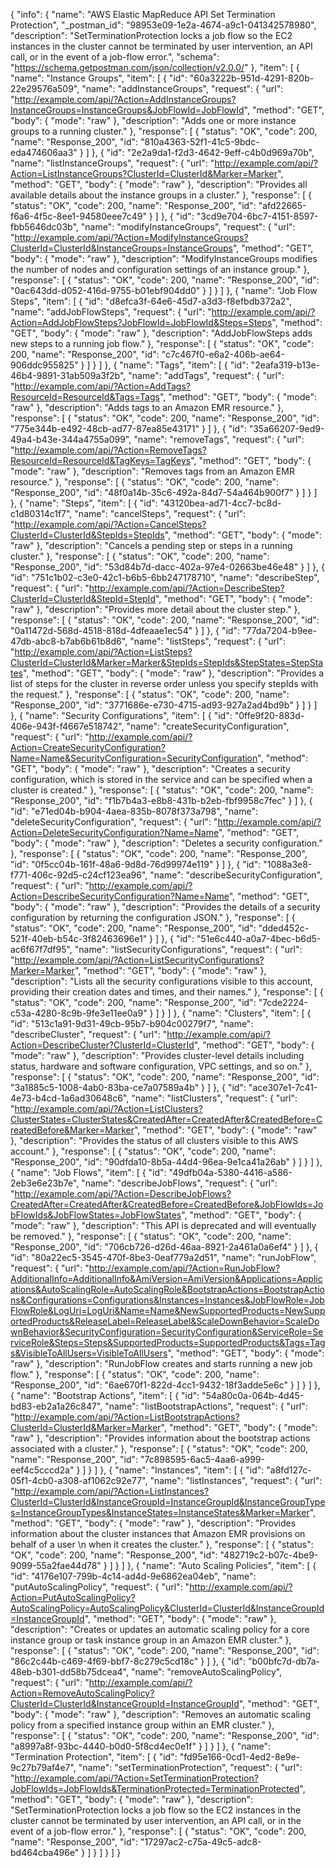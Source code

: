 {
  "info": {
    "name": "AWS Elastic MapReduce API Set Termination Protection",
    "_postman_id": "98953e09-1e2a-4674-a9c1-041342578980",
    "description": "SetTerminationProtection locks a job flow so the EC2 instances in the cluster cannot be terminated by user intervention, an API call, or in the event of a job-flow error.",
    "schema": "https://schema.getpostman.com/json/collection/v2.0.0/"
  },
  "item": [
    {
      "name": "Instance Groups",
      "item": [
        {
          "id": "60a3222b-951d-4291-820b-22e29576a509",
          "name": "addInstanceGroups",
          "request": {
            "url": "http://example.com/api/?Action=AddInstanceGroups?InstanceGroups=InstanceGroups&JobFlowId=JobFlowId",
            "method": "GET",
            "body": {
              "mode": "raw"
            },
            "description": "Adds one or more instance groups to a running cluster."
          },
          "response": [
            {
              "status": "OK",
              "code": 200,
              "name": "Response_200",
              "id": "810a4363-52f1-41c5-9bdc-eda474606aa3"
            }
          ]
        },
        {
          "id": "2e2a9da1-f2d3-4642-9eff-c4b0d969a70b",
          "name": "listInstanceGroups",
          "request": {
            "url": "http://example.com/api/?Action=ListInstanceGroups?ClusterId=ClusterId&Marker=Marker",
            "method": "GET",
            "body": {
              "mode": "raw"
            },
            "description": "Provides all available details about the instance groups in a cluster."
          },
          "response": [
            {
              "status": "OK",
              "code": 200,
              "name": "Response_200",
              "id": "afd22665-f6a6-4f5c-8ee1-94580eee7c49"
            }
          ]
        },
        {
          "id": "3cd9e704-6bc7-4151-8597-fbb5646dc03b",
          "name": "modifyInstanceGroups",
          "request": {
            "url": "http://example.com/api/?Action=ModifyInstanceGroups?ClusterId=ClusterId&InstanceGroups=InstanceGroups",
            "method": "GET",
            "body": {
              "mode": "raw"
            },
            "description": "ModifyInstanceGroups modifies the number of nodes and configuration settings of an instance group."
          },
          "response": [
            {
              "status": "OK",
              "code": 200,
              "name": "Response_200",
              "id": "0ac643dd-d052-416d-9755-b01ebf904dd0"
            }
          ]
        }
      ]
    },
    {
      "name": "Job Flow Steps",
      "item": [
        {
          "id": "d8efca3f-64e6-45d7-a3d3-f8efbdb372a2",
          "name": "addJobFlowSteps",
          "request": {
            "url": "http://example.com/api/?Action=AddJobFlowSteps?JobFlowId=JobFlowId&Steps=Steps",
            "method": "GET",
            "body": {
              "mode": "raw"
            },
            "description": "AddJobFlowSteps adds new steps to a running job flow."
          },
          "response": [
            {
              "status": "OK",
              "code": 200,
              "name": "Response_200",
              "id": "c7c467f0-e6a2-406b-ae64-906ddc955825"
            }
          ]
        }
      ]
    },
    {
      "name": "Tags",
      "item": [
        {
          "id": "2eafa319-b13e-46b4-9891-31ab509a3f2b",
          "name": "addTags",
          "request": {
            "url": "http://example.com/api/?Action=AddTags?ResourceId=ResourceId&Tags=Tags",
            "method": "GET",
            "body": {
              "mode": "raw"
            },
            "description": "Adds tags to an Amazon EMR resource."
          },
          "response": [
            {
              "status": "OK",
              "code": 200,
              "name": "Response_200",
              "id": "775e344b-e492-48cb-ad77-87ea85e43171"
            }
          ]
        },
        {
          "id": "35a66207-9ed9-49a4-b43e-344a4755a099",
          "name": "removeTags",
          "request": {
            "url": "http://example.com/api/?Action=RemoveTags?ResourceId=ResourceId&TagKeys=TagKeys",
            "method": "GET",
            "body": {
              "mode": "raw"
            },
            "description": "Removes tags from an Amazon EMR resource."
          },
          "response": [
            {
              "status": "OK",
              "code": 200,
              "name": "Response_200",
              "id": "48f0a14b-35c6-492a-84d7-54a464b900f7"
            }
          ]
        }
      ]
    },
    {
      "name": "Steps",
      "item": [
        {
          "id": "43120bea-ad71-4cc7-bc8d-c1d80314c1f7",
          "name": "cancelSteps",
          "request": {
            "url": "http://example.com/api/?Action=CancelSteps?ClusterId=ClusterId&StepIds=StepIds",
            "method": "GET",
            "body": {
              "mode": "raw"
            },
            "description": "Cancels a pending step or steps in a running cluster."
          },
          "response": [
            {
              "status": "OK",
              "code": 200,
              "name": "Response_200",
              "id": "53d84b7d-dacc-402a-97e4-02663be46e48"
            }
          ]
        },
        {
          "id": "751c1b02-c3e0-42c1-b6b5-6bb247178710",
          "name": "describeStep",
          "request": {
            "url": "http://example.com/api/?Action=DescribeStep?ClusterId=ClusterId&StepId=StepId",
            "method": "GET",
            "body": {
              "mode": "raw"
            },
            "description": "Provides more detail about the cluster step."
          },
          "response": [
            {
              "status": "OK",
              "code": 200,
              "name": "Response_200",
              "id": "0a11472d-568d-4518-818d-4dfeaae1ec54"
            }
          ]
        },
        {
          "id": "77da7204-b9ee-47db-abc8-b7ab6b61b8d6",
          "name": "listSteps",
          "request": {
            "url": "http://example.com/api/?Action=ListSteps?ClusterId=ClusterId&Marker=Marker&StepIds=StepIds&StepStates=StepStates",
            "method": "GET",
            "body": {
              "mode": "raw"
            },
            "description": "Provides a list of steps for the cluster in reverse order unless you specify stepIds with the request."
          },
          "response": [
            {
              "status": "OK",
              "code": 200,
              "name": "Response_200",
              "id": "3771686e-e730-4715-ad93-927a2ad4bd9b"
            }
          ]
        }
      ]
    },
    {
      "name": "Security Configurations",
      "item": [
        {
          "id": "0ffe9f20-883d-406e-943f-f4667e518742",
          "name": "createSecurityConfiguration",
          "request": {
            "url": "http://example.com/api/?Action=CreateSecurityConfiguration?Name=Name&SecurityConfiguration=SecurityConfiguration",
            "method": "GET",
            "body": {
              "mode": "raw"
            },
            "description": "Creates a security configuration, which is stored in the service and can be specified when a cluster is created."
          },
          "response": [
            {
              "status": "OK",
              "code": 200,
              "name": "Response_200",
              "id": "f1b7b4a3-e8b8-431b-b2eb-fbf9958c7fec"
            }
          ]
        },
        {
          "id": "e71ed04b-b904-4aea-835b-8078f373a798",
          "name": "deleteSecurityConfiguration",
          "request": {
            "url": "http://example.com/api/?Action=DeleteSecurityConfiguration?Name=Name",
            "method": "GET",
            "body": {
              "mode": "raw"
            },
            "description": "Deletes a security configuration."
          },
          "response": [
            {
              "status": "OK",
              "code": 200,
              "name": "Response_200",
              "id": "0f5cc04b-161f-48a6-9d8d-76d99974e119"
            }
          ]
        },
        {
          "id": "1088a3e8-f771-406c-92d5-c24cf123ea96",
          "name": "describeSecurityConfiguration",
          "request": {
            "url": "http://example.com/api/?Action=DescribeSecurityConfiguration?Name=Name",
            "method": "GET",
            "body": {
              "mode": "raw"
            },
            "description": "Provides the details of a security configuration by returning the configuration JSON."
          },
          "response": [
            {
              "status": "OK",
              "code": 200,
              "name": "Response_200",
              "id": "dded452c-521f-40eb-b54c-3f82463696e1"
            }
          ]
        },
        {
          "id": "51e6c440-a0a7-4bec-b6d5-ac6f67f7df95",
          "name": "listSecurityConfigurations",
          "request": {
            "url": "http://example.com/api/?Action=ListSecurityConfigurations?Marker=Marker",
            "method": "GET",
            "body": {
              "mode": "raw"
            },
            "description": "Lists all the security configurations visible to this account, providing their creation dates and times, and their names."
          },
          "response": [
            {
              "status": "OK",
              "code": 200,
              "name": "Response_200",
              "id": "7cde2224-c53a-4280-8c9b-9fe3e11ee0a9"
            }
          ]
        }
      ]
    },
    {
      "name": "Clusters",
      "item": [
        {
          "id": "513c1a91-9d31-49cb-95b7-b904c00279f7",
          "name": "describeCluster",
          "request": {
            "url": "http://example.com/api/?Action=DescribeCluster?ClusterId=ClusterId",
            "method": "GET",
            "body": {
              "mode": "raw"
            },
            "description": "Provides cluster-level details including status, hardware and software configuration, VPC settings, and so on."
          },
          "response": [
            {
              "status": "OK",
              "code": 200,
              "name": "Response_200",
              "id": "3a1885c5-1008-4ab0-83ba-ce7a07589a4b"
            }
          ]
        },
        {
          "id": "ace307e1-7c41-4e73-b4cd-1a6ad30648c6",
          "name": "listClusters",
          "request": {
            "url": "http://example.com/api/?Action=ListClusters?ClusterStates=ClusterStates&CreatedAfter=CreatedAfter&CreatedBefore=CreatedBefore&Marker=Marker",
            "method": "GET",
            "body": {
              "mode": "raw"
            },
            "description": "Provides the status of all clusters visible to this AWS account."
          },
          "response": [
            {
              "status": "OK",
              "code": 200,
              "name": "Response_200",
              "id": "90dfda10-8b5a-44d4-96ea-9e1ca41a26ab"
            }
          ]
        }
      ]
    },
    {
      "name": "Job Flows",
      "item": [
        {
          "id": "49dfb04a-5380-4416-a586-2eb3e6e23b7e",
          "name": "describeJobFlows",
          "request": {
            "url": "http://example.com/api/?Action=DescribeJobFlows?CreatedAfter=CreatedAfter&CreatedBefore=CreatedBefore&JobFlowIds=JobFlowIds&JobFlowStates=JobFlowStates",
            "method": "GET",
            "body": {
              "mode": "raw"
            },
            "description": "This API is deprecated and will eventually be removed."
          },
          "response": [
            {
              "status": "OK",
              "code": 200,
              "name": "Response_200",
              "id": "706cb726-d26d-46aa-8921-2a461a0a6ef4"
            }
          ]
        },
        {
          "id": "80a22ec5-3545-470f-8be3-0eaf779a2d51",
          "name": "runJobFlow",
          "request": {
            "url": "http://example.com/api/?Action=RunJobFlow?AdditionalInfo=AdditionalInfo&AmiVersion=AmiVersion&Applications=Applications&AutoScalingRole=AutoScalingRole&BootstrapActions=BootstrapActions&Configurations=Configurations&Instances=Instances&JobFlowRole=JobFlowRole&LogUri=LogUri&Name=Name&NewSupportedProducts=NewSupportedProducts&ReleaseLabel=ReleaseLabel&ScaleDownBehavior=ScaleDownBehavior&SecurityConfiguration=SecurityConfiguration&ServiceRole=ServiceRole&Steps=Steps&SupportedProducts=SupportedProducts&Tags=Tags&VisibleToAllUsers=VisibleToAllUsers",
            "method": "GET",
            "body": {
              "mode": "raw"
            },
            "description": "RunJobFlow creates and starts running a new job flow."
          },
          "response": [
            {
              "status": "OK",
              "code": 200,
              "name": "Response_200",
              "id": "6ae670f1-822d-4cc1-9432-18f3adde5e6c"
            }
          ]
        }
      ]
    },
    {
      "name": "Bootstrap Actions",
      "item": [
        {
          "id": "54a80c0a-064b-4d45-bd83-eb2a1a26c847",
          "name": "listBootstrapActions",
          "request": {
            "url": "http://example.com/api/?Action=ListBootstrapActions?ClusterId=ClusterId&Marker=Marker",
            "method": "GET",
            "body": {
              "mode": "raw"
            },
            "description": "Provides information about the bootstrap actions associated with a cluster."
          },
          "response": [
            {
              "status": "OK",
              "code": 200,
              "name": "Response_200",
              "id": "7c898595-6ac5-4aa6-a999-eef4c5cccd2a"
            }
          ]
        }
      ]
    },
    {
      "name": "Instances",
      "item": [
        {
          "id": "a8fd127c-05f1-4cb0-a308-af1062c92e77",
          "name": "listInstances",
          "request": {
            "url": "http://example.com/api/?Action=ListInstances?ClusterId=ClusterId&InstanceGroupId=InstanceGroupId&InstanceGroupTypes=InstanceGroupTypes&InstanceStates=InstanceStates&Marker=Marker",
            "method": "GET",
            "body": {
              "mode": "raw"
            },
            "description": "Provides information about the cluster instances that Amazon EMR provisions on behalf of a user \n         when it creates the cluster."
          },
          "response": [
            {
              "status": "OK",
              "code": 200,
              "name": "Response_200",
              "id": "482719c2-b07c-4be9-9099-55a2fae44d78"
            }
          ]
        }
      ]
    },
    {
      "name": "Auto Scaling Policies",
      "item": [
        {
          "id": "4176e107-799b-4c14-ad4d-9e6862ea04eb",
          "name": "putAutoScalingPolicy",
          "request": {
            "url": "http://example.com/api/?Action=PutAutoScalingPolicy?AutoScalingPolicy=AutoScalingPolicy&ClusterId=ClusterId&InstanceGroupId=InstanceGroupId",
            "method": "GET",
            "body": {
              "mode": "raw"
            },
            "description": "Creates or updates an automatic scaling policy for a core instance group or task instance group in an Amazon EMR cluster."
          },
          "response": [
            {
              "status": "OK",
              "code": 200,
              "name": "Response_200",
              "id": "86c2c44b-c469-4f69-bbf7-8c279c5cd18c"
            }
          ]
        },
        {
          "id": "b00bfc7d-db7a-48eb-b301-dd58b75dcea4",
          "name": "removeAutoScalingPolicy",
          "request": {
            "url": "http://example.com/api/?Action=RemoveAutoScalingPolicy?ClusterId=ClusterId&InstanceGroupId=InstanceGroupId",
            "method": "GET",
            "body": {
              "mode": "raw"
            },
            "description": "Removes an automatic scaling policy from a specified instance group within an EMR cluster."
          },
          "response": [
            {
              "status": "OK",
              "code": 200,
              "name": "Response_200",
              "id": "a8997a8f-93bc-4440-b0d0-5f8cd4ec0e1f"
            }
          ]
        }
      ]
    },
    {
      "name": "Termination Protection",
      "item": [
        {
          "id": "fd95e166-0cd1-4ed2-8e9e-9c27b79af4e7",
          "name": "setTerminationProtection",
          "request": {
            "url": "http://example.com/api/?Action=SetTerminationProtection?JobFlowIds=JobFlowIds&TerminationProtected=TerminationProtected",
            "method": "GET",
            "body": {
              "mode": "raw"
            },
            "description": "SetTerminationProtection locks a job flow so the EC2 instances in the cluster cannot be terminated by user intervention, an API call, or in the event of a job-flow error."
          },
          "response": [
            {
              "status": "OK",
              "code": 200,
              "name": "Response_200",
              "id": "17297ac2-c75a-49c5-adc8-bd464cba496e"
            }
          ]
        }
      ]
    }
  ]
}